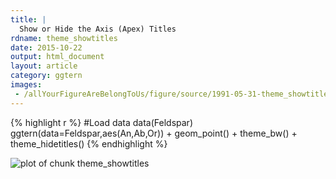 ```yaml
---
title: |
  Show or Hide the Axis (Apex) Titles
rdname: theme_showtitles
date: 2015-10-22
output: html_document
layout: article
category: ggtern
images:
 - /allYourFigureAreBelongToUs/figure/source/1991-05-31-theme_showtitles//theme_showtitles-1.png
---
```





{% highlight r %}
#Load data
 data(Feldspar)
 ggtern(data=Feldspar,aes(An,Ab,Or)) + geom_point() + theme_bw() + theme_hidetitles()
{% endhighlight %}

![plot of chunk theme_showtitles](/allYourFigureAreBelongToUs/figure/source/1991-05-31-theme_showtitles/theme_showtitles-1.png) 